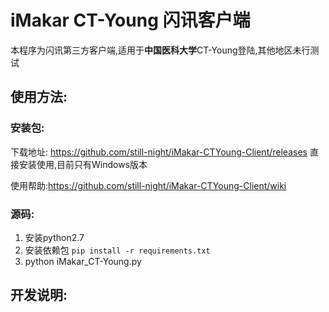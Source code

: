 # iMakar CT-Young 闪讯客户端
本程序为闪讯第三方客户端,适用于**中国医科大学**CT-Young登陆,其他地区未行测试

## 使用方法:

### 安装包:

下载地址: https://github.com/still-night/iMakar-CTYoung-Client/releases
直接安装使用,目前只有Windows版本

使用帮助:https://github.com/still-night/iMakar-CTYoung-Client/wiki

### 源码:

1. 安装python2.7
2. 安装依赖包
    `pip install -r requirements.txt`
3. python iMakar_CT-Young.py

## 开发说明:
